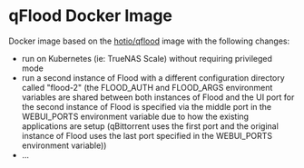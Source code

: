 # qFlood Docker Image

Docker image based on the [hotio/qflood](https://github.com/hotio/qflood) image with the following changes:

- run on Kubernetes (ie: TrueNAS Scale) without requiring privileged mode
- run a second instance of Flood with a different configuration directory called "flood-2" (the FLOOD_AUTH and FLOOD_ARGS environment variables are shared between both instances of Flood and the UI port for the second instance of Flood is specified via the middle port in the WEBUI_PORTS environment variable due to how the existing applications are setup (qBittorrent uses the first port and the original instance of Flood uses the last port specified in the WEBUI_PORTS environment variable))
- ...
